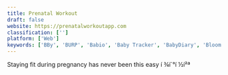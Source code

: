 ```yaml
---
title: Prenatal Workout
draft: false 
website: https://prenatalworkoutapp.com
classification: ['']
platform: ['Web']
keywords: ['BBy', 'BURP', 'Babio', 'Baby Tracker', 'BabyDiary', 'Bloom', 'Bright', 'Glow Baby', 'Hello Belly', 'Hiro Baby', 'Life Lapse App', 'Mahmee', 'Monbaby', 'Nara Baby', 'Owlet Baby Monitor', 'Picniic', 'Preggie', 'Pretty Pokets', 'SuperMama', 'Thistle', 'ThriveBaby']
---
```

Staying fit during pregnancy has never been this easy í ¾í´°í ½í²ª